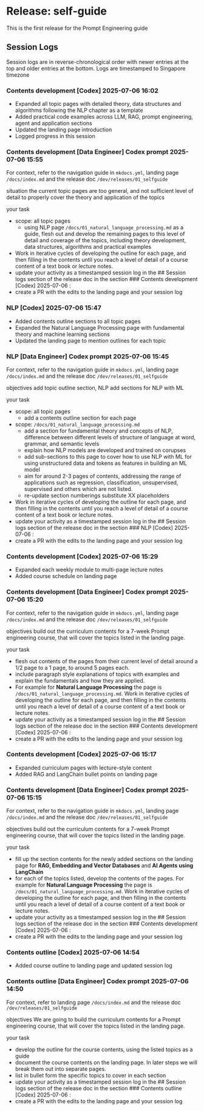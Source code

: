 # Release: self-guide
This is the first release for the Prompt Engineering guide

## Session Logs

Session logs are in reverse-chronological order with newer entries at the top and older entries at the bottom.
Logs are timestamped to Singapore timezone

### Contents development [Codex] 2025-07-06 16:02

- Expanded all topic pages with detailed theory, data structures and algorithms
  following the NLP chapter as a template
- Added practical code examples across LLM, RAG, prompt engineering, agent and
  application sections
- Updated the landing page introduction
- Logged progress in this session

### Contents development [Data Engineer] Codex prompt 2025-07-06 15:55

For context, refer to the navigation guide in `mkdocs.yml`, landing page `/docs/index.md` and the release doc `/dev/releases/01_selfguide`

situation
the current topic pages are too general, and not sufficient level of detail to properly cover the theory and application of the topics

your task
- scope: all topic pages
    - using NLP page `/docs/01_natural_language_processing.md` as a guide, flesh out and develop the remaining pages to this level of detail and coverage of the topics, including theory development, data structures, algorithms and practical examples
- Work in iterative cycles of developing the outline for each page, and then filling in the contents until you reach a level of detail of a course content of a text book or lecture notes.  
- update your activity as a timestamped session log in the ## Session logs section of the release doc in the section ### Contents development [Codex] 2025-07-06 <HH>:<MM> 
- create a PR with the edits to the landing page and your session log

### NLP [Codex] 2025-07-06 15:47

- Added contents outline sections to all topic pages
- Expanded the Natural Language Processing page with fundamental theory and
  machine learning sections
- Updated the landing page to mention outlines for each topic

### NLP [Data Engineer] Codex prompt 2025-07-06 15:45

For context, refer to the navigation guide in `mkdocs.yml`, landing page `/docs/index.md` and the release doc `/dev/releases/01_selfguide`

objectives
add topic outline section, NLP add sections for NLP with ML

your task
- scope: all topic pages
    - add a contents outline section for each page
- scope: `/docs/01_natural_language_processing.md`
    - add a section for fundamental theory and concepts of NLP, difference between different levels of structure of language at word, grammar, and semantic levels
    - explain how NLP models are developed and trained on corupses
    - add sub-sections to this page to cover how to use NLP with ML for using unstructured data and tokens as features in building an ML model
    - aim for around 2-3 pages of contents, addressing the range of applications such as regression, classification, unsupervised, supervised and others which are not listed. 
    - re-update section numberings substitute XX placeholders
- Work in iterative cycles of developing the outline for each page, and then filling in the contents until you reach a level of detail of a course content of a text book or lecture notes.  
- update your activity as a timestamped session log in the ## Session logs section of the release doc in the section ### NLP [Codex] 2025-07-06 <HH>:<MM> 
- create a PR with the edits to the landing page and your session log

### Contents development [Codex] 2025-07-06 15:29
- Expanded each weekly module to multi-page lecture notes
- Added course schedule on landing page

### Contents development [Data Engineer] Codex prompt 2025-07-06 15:20

For context, refer to the navigation guide in `mkdocs.yml`, landing page `/docs/index.md` and the release doc `/dev/releases/01_selfguide`

objectives
build out the curriculum contents for a 7-week Prompt engineering course, that will cover the topics listed in the landing page.

your task
- flesh out contents of the pages from their current level of detail around a 1/2 page to a 1 page, to around 5 pages each. 
- include paragraph style explanations of topics with examples and explain the fundamentals and how they are applied.
- For example for **Natural Language Processing** the page is `/docs/01_natural_language_processing.md`. Work in iterative cycles of developing the outline for each page, and then filling in the contents until you reach a level of detail of a course content of a text book or lecture notes.  
- update your activity as a timestamped session log in the ## Session logs section of the release doc in the section ### Contents development [Codex] 2025-07-06 <HH>:<MM> 
- create a PR with the edits to the landing page and your session log

### Contents development [Codex] 2025-07-06 15:17

- Expanded curriculum pages with lecture-style content
- Added RAG and LangChain bullet points on landing page

### Contents development [Data Engineer] Codex prompt 2025-07-06 15:15

For context, refer to the navigation guide in `mkdocs.yml`, landing page `/docs/index.md` and the release doc `/dev/releases/01_selfguide`

objectives
build out the curriculum contents for a 7-week Prompt engineering course, that will cover the topics listed in the landing page.

your task
- fill up the section contents for the newly added sections on the landing page for **RAG, Embedding and Vector Databases** and **AI Agents using LangChain**
- for each of the topics listed, develop the contents of the pages. For example for **Natural Language Processing** the page is `/docs/01_natural_language_processing.md`. Work in iterative cycles of developing the outline for each page, and then filling in the contents until you reach a level of detail of a course content of a text book or lecture notes.  
- update your activity as a timestamped session log in the ## Session logs section of the release doc in the section ### Contents development [Codex] 2025-07-06 <HH>:<MM> 
- create a PR with the edits to the landing page and your session log

### Contents outline [Codex] 2025-07-06 14:54

- Added course outline to landing page and updated session log

### Contents outline [Data Engineer] Codex prompt 2025-07-06 14:50

For context, refer to landing page `/docs/index.md` and the release doc `/dev/releases/01_selfguide`

objectives
We are going to build the curriculum contents for a Prompt engineering course, that will cover the topics listed in the landing page.

your task
- develop the outline for the course contents, using the listed topics as a guide
- document the course contents on the landing page. In later steps we will break them out into separate pages.
- list in bullet form the specific topics to cover in each section
- update your activity as a timestamped session log in the ## Session logs section of the release doc in the section ### Contents outline [Codex] 2025-07-06 <HH>:<MM> 
- create a PR with the edits to the landing page and your session log
